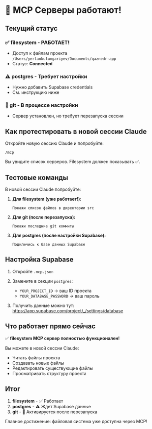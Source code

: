 # 🎉 MCP Серверы работают!

## Текущий статус

### ✅ filesystem - РАБОТАЕТ!

- Доступ к файлам проекта `/Users/yerlankulumgariyev/Documents/qaznedr-app`
- Статус: **Connected**

### ⚠️ postgres - Требует настройки

- Нужно добавить Supabase credentials
- См. инструкцию ниже

### 🔄 git - В процессе настройки

- Сервер установлен, но требует перезапуска сессии

## Как протестировать в новой сессии Claude

Откройте новую сессию Claude и попробуйте:

```
/mcp
```

Вы увидите список серверов. Filesystem должен показывать ✅.

## Тестовые команды

В новой сессии Claude попробуйте:

1. **Для filesystem (уже работает!):**

   ```
   Покажи список файлов в директории src
   ```

2. **Для git (после перезапуска):**

   ```
   Покажи последние git коммиты
   ```

3. **Для postgres (после настройки Supabase):**
   ```
   Подключись к базе данных Supabase
   ```

## Настройка Supabase

1. Откройте `.mcp.json`
2. Замените в секции `postgres`:
   - `YOUR_PROJECT_ID` → ваш ID проекта
   - `YOUR_DATABASE_PASSWORD` → ваш пароль

3. Получить данные можно тут:
   https://app.supabase.com/project/_/settings/database

## Что работает прямо сейчас

✅ **filesystem MCP сервер полностью функционален!**

Вы можете в новой сессии Claude:

- Читать файлы проекта
- Создавать новые файлы
- Редактировать существующие файлы
- Просматривать структуру проекта

## Итог

1. **filesystem** - ✅ Работает
2. **postgres** - ⚠️ Ждет Supabase данные
3. **git** - 🔄 Активируется после перезапуска

Главное достижение: файловая система уже доступна через MCP!
